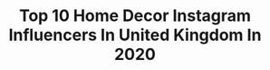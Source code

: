 ---
title: Top 10 Home Decor Instagram Influencers In United Kingdom In 2020
description: >-
  Find top home decor Instagram influencers in United Kingdom in 2020. Most popular hashtags: #homedecor #love #interiordesign #ootd.
platform: Instagram
profiles:
  - username: "janki.home"
    fullname: >-
      𝑀𝑎𝑟𝑡𝑦𝑛𝑎
    location: "United Kingdom"
    followers: 80923
    engagement: 337
    commentsToLikes: 0.098113
    id: ck5cc4dicgp6g0i11v00rdyzy
    verified: false
    hashtags: "#pillowchallenge, #rattanlovers, #whiteinterior, #girlsroominspo"
  - username: "homewithboys_x"
    fullname: >-
      𝑯𝒂𝒏𝒏𝒂𝒉
    location: "United Kingdom"
    followers: 15643
    engagement: 388
    commentsToLikes: 0.222253
    id: ck6u70sf8it030j71xmwoiqkx
    verified: false
    hashtags: "#interior4inspo, #boysroom, #entrancehall, #bathroom"
  - username: "athomewiththedenslows"
    fullname: >-
      LIFESTYLE | DECOR
    location: "United Kingdom"
    followers: 8164
    engagement: 510
    commentsToLikes: 0.489392
    id: ck6u5vex5bz1k0j714fm313wq
    verified: false
    hashtags: "#trip, #homesweethome, #lovely, #dressingroom"
  - username: "monika_d98"
    fullname: >-
      M O N I K A ☁️ Fashion Blogger
    location: "United Kingdom"
    followers: 3491
    engagement: 2602
    commentsToLikes: 0.218251
    id: ck55mwudw500g0i11vdnvq72o
    verified: false
    hashtags: "#abbottlyon, #bluemarine, #theoutfitscrapbook, #mirrorselfie"
  - username: "mammy.mon"
    fullname: >-
      Monika
    location: "United Kingdom"
    followers: 2689
    engagement: 2417
    commentsToLikes: 0.122664
    id: ck8t3qc1z43820j78ino2x3z1
    verified: false
    hashtags: "#dziecko, #fashionstyleblogs, #instadziewczyna, #kidsstyling"
  - username: "mels_anatomy"
    fullname: >-
      Melanie Navarro 🥀
    location: "United Kingdom"
    followers: 41042
    engagement: 330
    commentsToLikes: 0.075924
    id: ck5zv0tmn3dvp0i14b12bjbkf
    verified: false
    hashtags: "#welltravelled, #rings, #canon, #sunnyday"
  - username: "virginiepilotte"
    fullname: >-
      VIRGINIE 🌻
    location: "United Kingdom"
    followers: 19137
    engagement: 404
    commentsToLikes: 0.093933
    id: ck55ppopob3mx0i11k0dp0cdv
    verified: false
    hashtags: "#slowsunday, #gifted, #essentielsco, #cozyhome"
  - username: "reginalondonblog"
    fullname: >-
      Carol Regina
    location: "United Kingdom"
    followers: 5636
    engagement: 711
    commentsToLikes: 0.096808
    id: ck8wdgxc3dtmm0j78jyrf1vjm
    verified: false
    hashtags: "#babydance, #girls, #love, #brotherlove"
  - username: "nylahdoughty"
    fullname: >-
      Nylah Doughty  👑💕
    location: "United Kingdom"
    followers: 27688
    engagement: 214
    commentsToLikes: 0.155194
    id: ck5hdu476pdw40i11k9fx1fkc
    verified: false
    hashtags: "#babygirl, #momlife, #parentingskills, #babyannouncement"
  - username: "cheripavitt"
    fullname: >-
      ➕ Cheri Pavitt ➕
    location: "United Kingdom"
    followers: 41522
    engagement: 199
    commentsToLikes: 0.173237
    id: ck6u8nk9fsm0y0j71uc9noi4t
    verified: false
    hashtags: "#bloggeruk, #mymblogger, #decor, #motheranddaughter"
---